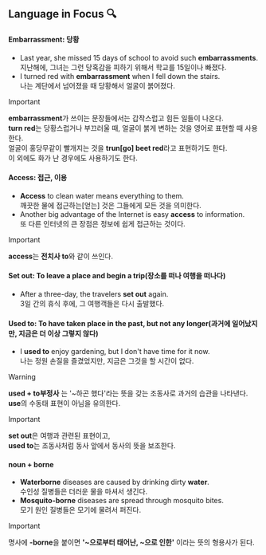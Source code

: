 ## Language in Focus 🔍

#### Embarrassment: 당황
- Last year, she missed 15 days of school to avoid such **embarrassments**.   
  지난해에, 그녀는 그런 당혹감을 피하기 위해서 학교를 15일이나 빠졌다.   
- I turned red with **embarrassment** when I fell down the stairs.   
  나는 계단에서 넘어졌을 때 당황해서 얼굴이 붉어졌다.
  
> [!important]
 **embarrassment**가 쓰이는 문장들에서는 갑작스럽고 힘든 일들이 나온다.   
 **turn red**는 당황스럽거나 부끄러울 때, 얼굴이 붉게 변하는 것을 영어로 표현할 때 사용한다.   
 얼굴이 홍당무같이 빨개지는 것을 **trun[go] beet red**라고 표현하기도 한다.   
 이 외에도 화가 난 경우에도 사용하기도 한다.   

#### Access: 접근, 이용
- **Access** to clean water means everything to them.   
  깨끗한 물에 접근하는[얻는] 것은 그들에게 모든 것을 의미한다.
- Another big advantage of the Internet is easy **access** to information.   
  또 다른 인터넷의 큰 장점은 정보에 쉽게 접근하는 것이다.

> [!important]
 **access**는 **전치사 to**와 같이 쓰인다.

#### Set out: To leave a place and begin a trip(장소를 떠나 여행을 떠나다)
- After a three-day, the travelers **set out** again.   
  3일 간의 휴식 후에, 그 여행객들은 다시 출발했다.

#### Used to: To have taken place in the past, but not any longer(과거에 일어났지만, 지금은 더 이상 그렇지 않다)
- I **used to** enjoy gardening, but I don't have time for it now.   
  나는 정원 손질을 즐겼었지만, 지금은 그것을 할 시간이 없다.

> [!warning]
  **used + to부정사** 는 '~하곤 했다'라는 뜻을 갖는 조동사로 과거의 습관을 나타낸다.   
  **use**의 수동태 표현이 아님을 유의한다.

> [!important]
 **set out**은 여행과 관련된 표현이고,   
 **used to**는 조동사처럼 동사 앞에서 동사의 뜻을 보조한다.

#### noun + borne
- **Waterborne** diseases are caused by drinking dirty **water**.   
  수인성 질병들은 더러운 물을 마셔서 생긴다.
- **Mosquito-borne** diseases are spread through mosquito bites.   
  모기 원인 질병들은 모기에 물려서 퍼진다.

> [!important]
명사에 **-borne**을 붙이면 **'~으로부터 태어난, ~으로 인한'** 이라는 뜻의 형용사가 된다.
